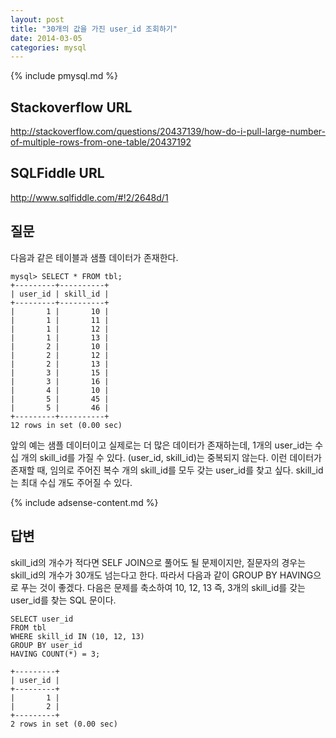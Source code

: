 ```yaml
---
layout: post
title: "30개의 값을 가진 user_id 조회하기"
date: 2014-03-05 
categories: mysql
---
```


{% include pmysql.md %}

## Stackoverflow URL

http://stackoverflow.com/questions/20437139/how-do-i-pull-large-number-of-multiple-rows-from-one-table/20437192

## SQLFiddle URL

http://www.sqlfiddle.com/#!2/2648d/1

## 질문

다음과 같은 테이블과 샘플 데이터가 존재한다.

    mysql> SELECT * FROM tbl;
    +---------+----------+
    | user_id | skill_id |
    +---------+----------+
    |       1 |       10 |
    |       1 |       11 |
    |       1 |       12 |
    |       1 |       13 |
    |       2 |       10 |
    |       2 |       12 |
    |       2 |       13 |
    |       3 |       15 |
    |       3 |       16 |
    |       4 |       10 |
    |       5 |       45 |
    |       5 |       46 |
    +---------+----------+
    12 rows in set (0.00 sec)

앞의 예는 샘플 데이터이고 실제로는 더 많은 데이터가 존재하는데, 1개의 user_id는 수십 개의 skill_id를 가질 수 있다. (user_id, skill_id)는 중복되지 않는다. 이런 데이터가 존재할 때, 임의로 주어진 복수 개의 skill_id를 모두 갖는 user_id를 찾고 싶다. skill_id는 최대 수십 개도 주어질 수 있다.

{% include adsense-content.md %}

## 답변

skill_id의 개수가 적다면 SELF JOIN으로 풀어도 될 문제이지만, 질문자의 경우는 skill_id의 개수가 30개도 넘는다고 한다. 따라서 다음과 같이 GROUP BY HAVING으로 푸는 것이 좋겠다. 다음은 문제를 축소하여 10, 12, 13 즉, 3개의 skill_id를 갖는 user_id를 찾는 SQL 문이다.

    SELECT user_id
    FROM tbl
    WHERE skill_id IN (10, 12, 13)
    GROUP BY user_id
    HAVING COUNT(*) = 3;
     
    +---------+
    | user_id |
    +---------+
    |       1 |
    |       2 |
    +---------+
    2 rows in set (0.00 sec)


